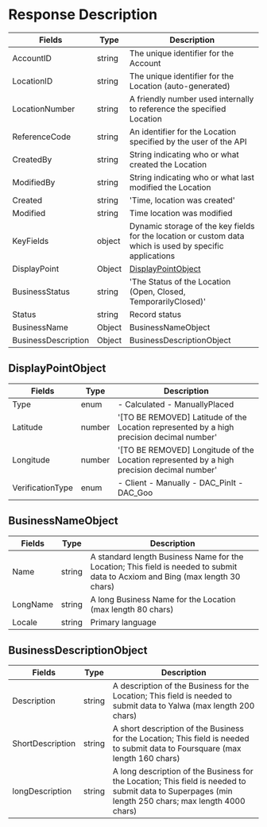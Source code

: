 <h1>Response Description</h1>

| Fields         | Type   | Description                                                                                              |
|----------------|--------|----------------------------------------------------------------------------------------------------------|
| AccountID      | string | The unique identifier for the Account                                                                    |
| LocationID     | string | The unique identifier for the Location (auto-generated)                                                  |
| LocationNumber | string | A friendly number used internally to reference the specified Location                                    |
| ReferenceCode  | string | An identifier for the Location specified by the user of the API                                          |
| CreatedBy      | string | String indicating who or what created the Location                                                       |
| ModifiedBy     | string | String indicating who or what last modified the Location                                                 |
| Created        | string | 'Time, location was created'                                                                             |
| Modified       | string | Time location was modified                                                                               |
| KeyFields      | object | Dynamic storage of the key fields for the location or custom data which is used by specific applications |
| DisplayPoint     | Object | [DisplayPointObject](https://github.com/locationbank/LocationPublicApi/blob/main/ResponseDescription.md#displaypointobject) |  
| BusinessStatus | string | 'The Status of the Location (Open, Closed, TemporarilyClosed)'                                                                 |
| Status         | string | Record status                                                                                                                  |
| BusinessName   | Object | BusinessNameObject   
| BusinessDescription | Object | BusinessDescriptionObject                                                                                                             |

<h2>DisplayPointObject</h2>

| Fields         | Type   | Description                                                                                              |
|----------------|--------|----------------------------------------------------------------------------------------------------------|                                   
| Type             | enum   | - Calculated -  ManuallyPlaced                                                                       |
| Latitude         | number | '[TO BE REMOVED] Latitude of the Location represented by a high precision decimal number'            |
| Longitude        | number | '[TO BE REMOVED] Longitude of the Location represented by a high precision decimal number'           |
| VerificationType | enum   | - Client - Manually - DAC_PinIt - DAC_Goo


<h2>BusinessNameObject </h2>

| Fields         | Type   | Description                                                                                              |
|----------------|--------|----------------------------------------------------------------------------------------------------------|                                   
| Name           | string | A standard length Business Name for the Location; This field is needed to submit data to Acxiom and Bing (max length 30 chars) |
| LongName       | string | A long Business Name for the Location (max length 80 chars)                                                                    |
| Locale         | string | Primary language 


  <h2>BusinessDescriptionObject </h2>
  
| Fields         | Type   | Description                                                                                              |
|----------------|--------|----------------------------------------------------------------------------------------------------------|                                   
| Description         | string | A description of the Business for the Location; This field is needed to submit data to Yalwa (max length 200 chars)                                  |
| ShortDescription    | string | A short description of the Business for the Location; This field is needed to submit data to Foursquare (max length 160 chars)                       |
| longDescription     | string | A long description of the Business for the Location; This field is needed to submit data to Superpages (min length 250 chars; max length 4000 chars) |
